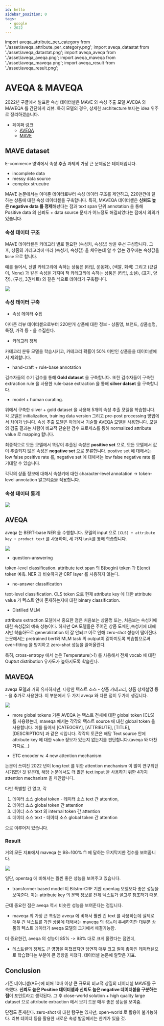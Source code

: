 ```yaml
---
id: hello
sidebar_position: 0
tags:
  - google
  - 2022
---
```

import aveqa_attribute_per_category from './asset/aveqa_attribute_per_category.png';
import aveqa_datastat from './asset/aveqa_datastat.png';
import aveqa_aveqa from './asset/aveqa_aveqa.png';
import aveqa_maveqa from './asset/aveqa_maveqa.png';
import aveqa_result from './asset/aveqa_result.png';


# AVEQA & MAVEQA


2022년 구글에서 발표한 속성 데이터셑은 MAVE 와 속성 추출 모델 AVEQA 와 MAVEQA 를 간단하게 리뷰. 특히 모델의 경우, 상세한 architecture 보다는 idea 위주로 정리하겠습니다.

- 페이퍼 링크
  - [AVEQA](https://dl.acm.org/doi/pdf/10.1145/3394486.3403047)
  - [MAVE](https://dl.acm.org/doi/pdf/10.1145/3488560.3498377)


## MAVE dataset

E-commerce 영역에서 속성 추출 과제의 가장 큰 문제점은 데이터입니다. 

- incomplete data
- messy data source
- complex strucutre

MAVE 논문에서는 아마존 데이터로부터 속성 데이터 구조를 제안하고, 220만건에 달하는 상품에 대한 속성 데이터셑을 구축합니다. 특히, MAVEQA 데이터셑은 **신뢰도 높은 negative data 를 정제**해놨다는 점과 text span 단위 annotation 을 통해 Positive data 의 신뢰도 + data source 문제가 어느정도 해결되었다는 점에서 의의가 있습니다.

### 속성 데이터 구조

MAVE 데이터셑은 카테고리 별로 필요한 (속성키, 속성값) 쌍을 우선 구성합니다. 그 후, 상품의 카테고리에 따라 (속성키, 속성값) 을 채우는데 알 수 없는 경우에는 속성값을 `None` 으로 합니다.

예를 들어서, 신발 카테고리에 속하는 상품은 (타입, 운동화), (색깔, 회색) 그리고 (끈길이, None) 과 같은 속성을 가지며 책 카테고리에 속하는 상품은 (타입, 소설), (표지, 양장), (구성, 3권세트) 와 같은 식으로 데이터가 구축됩니다.


<div style={{textAlign: 'center'}}>
 <img src={aveqa_attribute_per_category} style={{width: 400}} />
</div>

### 속성 데이터 구축

- 속성 데이터 수집

아마존 리뷰 데이터셑으로부터 220만개 상품에 대한 정보 - 상품명, 브랜드, 상품설명, 특징, 가격 등 - 을 수집한다.

- 카테고리 정제

카테고리 분류 모델을 학습시키고, 카테고리 확률이 50% 미만인 상품들을 데이터셑에서 제외합니다.

- hand-craft + rule-base annotation

검수자들의 수기 검수를 통해 **Gold dataset** 을 구축합니다. 또한 검수자들이 구축한 extraction rule 을 사용한 rule-base extraction 을 통해 **silver datset** 을 구축합니다.

- model + human curating.

위에서 구축한 silver + gold dataset 을 사용해 5개의 속성 추출 모델을 학습합니다. 각 모델은 initialization, training data version 그리고 pre-post processing 방법에서 차이가 납니다. 속성 추출 모델은 아래에서 기술할 AVEQA 모델을 사용합니다. 모델의 검출 결과는 사람이 비교적 단순한 검수 프로세스를 통해 normalized attribute value 로 mapping 합니다.

최종적으로 모든 모델에서 똑같이 추출된 속성은 **positive set** 으로, 모든 모델에서 값이 추출되지 않은 속성은 **negative set** 으로 분류합니다. postive set 에 대해서는 low false positive rate 를, negative set 에 대해서는 low false negative rate 를 기대할 수 있습니다.

각각의 상품 정보에 대해서 속성키에 대한 character-level annotation -> token-level annotation 알고리즘을 적용합니다.

### 속성 데이터 통계

<div style={{textAlign: 'center'}}>
 <img src={aveqa_datastat} style={{width: 400}} />
</div>

## AVEQA

aveqa 는 BERT-base NER 을 수행합니다. 모델의 input 으로 `[CLS] + attribute key + product text` 를 사용하며, 세 가지 task를 통해 학습합니다.

<div style={{textAlign: 'center'}}>
 <img src={aveqa_aveqa} style={{width: 700}} />
</div>

- question-answering

token-level classification. attribute text span 의 B(begin) token 과 E(end) token 예측. NER 과 비슷하지만 CRF layer 를 사용하지 않는다.

- no-answer classification

text-level classification. CLS token 으로 현재 attribute key 에 대한 attribute value 가 텍스트 안에 존재하는지에 대한 binary classification.

- Distilled MLM

attribute extraction 모델에서 중요한 점은 처음보는 상품명 또는, 처음보는 속성키에 대한 속성값의 예측 성능이다. 하지만 QA 모델들은 주어진 상품 도메인,속성키에 대해서만 학습하므로 generalization 이 잘 안되고 이로 인해 zero-shot 성능이 떨어진다. 논문에서는 pretrained bert와 MLM task 의 output이 같아지도록 학습함으로써 over-fitting 을 방지하고 zero-shot 성능을 끌어올린다.

특히, cross-entropy 에서 높은 Temperature(>1) 를 사용해서 전체 vocab 에 대한 Ouptut distribution 유사도가 높아지도록 학습한다.

## MAVEQA

aveqa 모델과 거의 유사하지만, 다양한 텍스트 소스 - 상품 카테고리, 상품 상세설명 등 - 을 추가로 사용한다. 이 부분에서 두 가지 aveqa 와 다른 점이 두가지 생깁니다.

<div style={{textAlign: 'center'}}>
 <img src={aveqa_maveqa} style={{width: 700}} />
</div>


- more global tokens
기존 AVEQA 는 텍스트 전체에 대한 global token [CLS] 를 사용했는데, maveqa 에서는 각각의 텍스트 source 에 대한 global token 을 사용합니다. 예를 들어서 [CATEGORY], [ATTRIBUTE], [TITLE], [DESCRIPTION] 과 같은 식입니다. 각각의 토큰은 해당 Text source 안에 attribute key 에 대한 value 정보가 있는지 없는지를 판단합니다.(aveqa 와 마찬가지로...)

- ETC encoder w. 4 new attention mechanism

논문이 쓰여진 2022 년이 long text 를 위한 attention mechanism 이 많이 연구되던 시기였던 것 같은데, 해당 논문에서도 더 많은 text input 을 사용하기 위한 4가지 attention mechanism 을 제안합니다.

다만 특별할 건 없고, 각 

1) 데이터 소스 global token - 데이터 소스 text 간 attention, 
2) 데이터 소스 global token 간 attention
3) 데이터 소스 text 의 internal token 간 attention
4) 데이터 소스 text - 데이터 소스 global token 간 attention 

으로 이루어져 있습니다.

### Result

거의 모든 지표에서 maveqa 는 98~100% f1 에 달하는 무지막지한 점수를 보여줍니다. 

<div style={{textAlign: 'center'}}>
 <img src={aveqa_result} style={{width: 700}} />
</div>

일단, opentag 에 비해서는 훨씬 좋은 성능을 보여주고 있습니다. 
- transformer based model 이 Bilstm-CRF 기반 opentag 모델보다 좋은 성능을 보여준다. 이는 attribute key 의 문맥 정보를 전체 텍스트가 골고루 참조하기 때문.

근데 중요한 점은 aveqa 역시 비슷한 성능을 보여준다는 점입니다.
- maveqa 의 가장 큰 특징은 aveqa 에 비해서 훨씬 긴 text 를 사용하는데 실제로 매우 긴 텍스트를 가진 상품에 대해서는 maveqa 의 성능이 우세하지만 대부분 상품의 텍스트 데이터가 aveqa 모델의 크기에서 해결가능함.

더 중요한건, aveqa 의 성능이 85% -> 98% 대로 크게 올랐다는 점인데,
- 테스트셑의 정제도 큰 영향을 미쳤겠지만 당연히 매우 크고 질이 좋아진 데이터셑으로 학습했다는 부분이 큰 영향을 미쳤다. 데이터셑 논문에 알맞은 지표.

## Conclusion

 기존 데이터셑(AE-)에 비해 10배 이상 큰 규모의 비교적 상질의 데이터셑 MAVE를 구축했다. **신뢰도 높은 Positive 데이터셑과 신뢰도 높은 negative 데이터셑을 구분하는 점**이 포인트라고 생각된다. 그 후 close-world solution + high quality large dataset 으로 attribute extraction 에서 보기 드문 매우 좋은 성능을 보여줌.

단점도 존재한다. zero-shot 에 대한 탐구는 있지만, open-world 로 활용이 불가능하다. 리뷰 데이터 등을 활용한 새로운 속성 발굴에서는 한계가 있을 것.